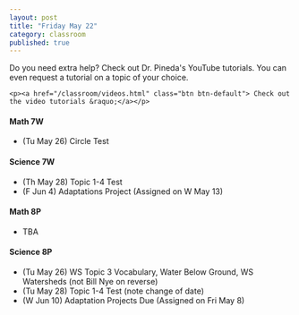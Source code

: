 ```yaml
---
layout: post
title: "Friday May 22"
category: classroom
published: true
---
```

<div class="alert alert-success" role="alert">
	<p>Do you need extra help? Check out Dr. Pineda's YouTube tutorials. You can even request a tutorial on a topic of your choice.</p>

    <p><a href="/classroom/videos.html" class="btn btn-default"> Check out the video tutorials &raquo;</a></p>
</div>

#### Math 7W
* (Tu May 26) Circle Test

#### Science 7W
* (Th May 28) Topic 1-4 Test
* (F Jun 4) Adaptations Project (Assigned on W May 13)

#### Math 8P
* TBA

#### Science 8P
* (Tu May 26) WS Topic 3 Vocabulary, Water Below Ground, WS Watersheds (not Bill Nye on reverse)
* (Tu May 28) Topic 1-4 Test (note change of date)
* (W Jun 10) Adaptation Projects Due (Assigned on Fri May 8)
